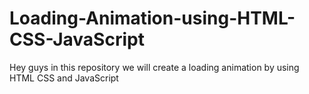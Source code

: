 # Loading-Animation-using-HTML-CSS-JavaScript
Hey guys in this repository we will create a loading animation by using HTML CSS and JavaScript
